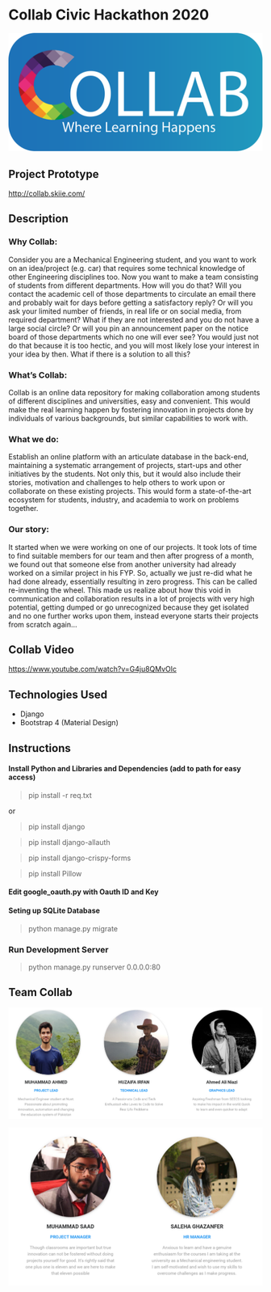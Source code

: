 # Collab Civic Hackathon 2020
 


![logo](/static/imgs/logo8.png)


## Project Prototype

http://collab.skiie.com/


## Description


### Why Collab:
Consider you are a Mechanical Engineering student, and you want to work on an idea/project (e.g. car) that requires some technical knowledge of other Engineering disciplines too. Now you want to make a team consisting of students from different departments. How will you do that? Will you contact the academic cell of those departments to circulate an email there and probably wait for days before getting a satisfactory reply? Or will you ask your limited number of friends, in real life or on social media, from required department? What if they are not interested and you do not have a large social circle? Or will you pin an announcement paper on the notice board of those departments which no one will ever see? You would just not do that because it is too hectic, and you will most likely lose your interest in your idea by then. What if there is a solution to all this?
### What’s Collab:
Collab is an online data repository for making collaboration among students of different disciplines and universities, easy and convenient. This would make the real learning happen by fostering innovation in projects done by individuals of various backgrounds, but similar capabilities to work with.
### What we do:
Establish an online platform with an articulate database in the back-end, maintaining a systematic arrangement of projects, start-ups and other initiatives by the students. Not only this, but it would also include their stories, motivation and challenges to help others to work upon or collaborate on these existing projects. This would form a state-of-the-art ecosystem for students, industry, and academia to work on problems together.
### Our story:
It started when we were working on one of our projects. It took lots of time to find suitable members for our team and then after progress of a month, we found out that someone else from another university had already worked on a similar project in his FYP. So, actually we just re-did what he had done already, essentially resulting in zero progress. This can be called re-inventing the wheel. 
This made us realize about how this void in communication and collaboration results in a lot of projects with very high potential, getting dumped or go unrecognized because they get isolated and no one further works upon them, instead everyone starts their projects from scratch again…


## Collab Video
https://www.youtube.com/watch?v=G4ju8QMvOlc



## Technologies Used
- Django
- Bootstrap 4 (Material Design)


## Instructions

#### Install Python and Libraries and Dependencies (add to path for easy access)
> pip install -r req.txt 

or

> pip install django

> pip install django-allauth

> pip install django-crispy-forms

> pip install Pillow

#### Edit google_oauth.py with Oauth ID and Key


#### Seting up SQLite Database

> python manage.py migrate


### Run Development Server
> python manage.py runserver 0.0.0.0:80


## Team Collab


![group1](/static/team/group1.png)

![group2](/static/team/group2.png)

